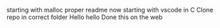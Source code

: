 starting with malloc
proper readme now
starting with vscode in C
Clone repo in correct folder
Hello hello
Done this on the web
